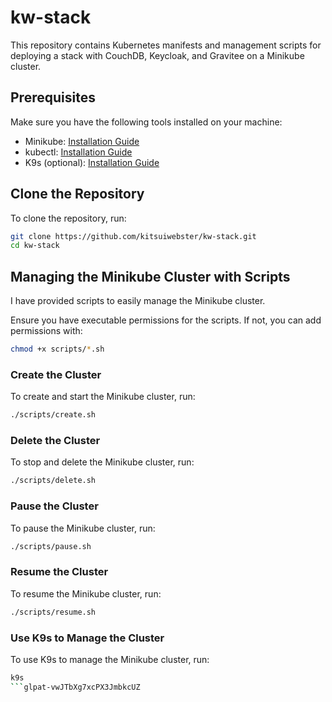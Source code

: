 # kw-stack

This repository contains Kubernetes manifests and management scripts for deploying a stack with CouchDB, Keycloak, and Gravitee on a Minikube cluster.

## Prerequisites

Make sure you have the following tools installed on your machine:

- Minikube: [Installation Guide](https://minikube.sigs.k8s.io/docs/start/)
- kubectl: [Installation Guide](https://kubernetes.io/docs/tasks/tools/)
- K9s (optional): [Installation Guide](https://k9scli.io/topics/install/)

## Clone the Repository

To clone the repository, run:

```bash
git clone https://github.com/kitsuiwebster/kw-stack.git
cd kw-stack
```

## Managing the Minikube Cluster with Scripts

I have provided scripts to easily manage the Minikube cluster.

Ensure you have executable permissions for the scripts. If not, you can add permissions with:

```bash
chmod +x scripts/*.sh

```

### Create the Cluster

To create and start the Minikube cluster, run:

```bash
./scripts/create.sh

```

### Delete the Cluster

To stop and delete the Minikube cluster, run:

```bash
./scripts/delete.sh

```

### Pause the Cluster

To pause the Minikube cluster, run:

```bash
./scripts/pause.sh

```

### Resume the Cluster

To resume the Minikube cluster, run:

```bash
./scripts/resume.sh

```

### Use K9s to Manage the Cluster

To use K9s to manage the Minikube cluster, run:

```bash
k9s
```glpat-vwJTbXg7xcPX3JmbkcUZ
